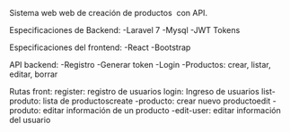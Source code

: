Sistema web web de creación de productos  con API.


Especificaciones de Backend:
-Laravel 7
-Mysql
-JWT Tokens


Especificaciones del frontend:
-React
-Bootstrap

API backend:
-Registro
-Generar token
-Login
-Productos: crear, listar, editar, borrar


Rutas front:
register: registro de usuarios
login: Ingreso de usuarios
list-produto: lista de productoscreate
-producto: crear nuevo productoedit
-produto: editar información de un producto
-edit-user: editar información del usuario